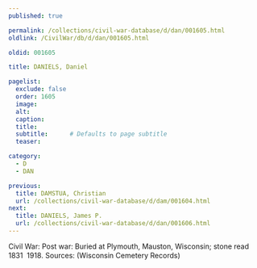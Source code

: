 ```yaml
---
published: true

permalink: /collections/civil-war-database/d/dan/001605.html
oldlink: /CivilWar/db/d/dan/001605.html

oldid: 001605

title: DANIELS, Daniel

pagelist:
  exclude: false
  order: 1605
  image: 
  alt:
  caption:
  title:
  subtitle:      # Defaults to page subtitle
  teaser:

category: 
  - D 
  - DAN

previous:
  title: DAMSTUA, Christian
  url: /collections/civil-war-database/d/dam/001604.html  
next:
  title: DANIELS, James P.
  url: /collections/civil-war-database/d/dan/001606.html   
---
```

Civil War: Post war: Buried at Plymouth, Mauston, Wisconsin; stone read &#147;1831 &#150; 1918&#148;. Sources: (Wisconsin Cemetery Records)